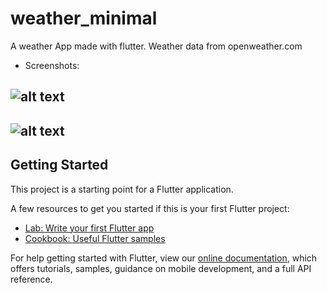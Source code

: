 # weather_minimal
A weather App made with flutter.
Weather data from openweather.com

- Screenshots:

![alt text](https://lh6.googleusercontent.com/7YU8edoqFIIoPIOnN46b8MRq-4k78j9efJ_nmf-cCGO0pmte4Ux8Me0B5lXviSlIPZlBdSqze6NYDCNwTzPiwVAWDPLecNwqpRzqQAe_2y0MvsmBdYXG=w1280)
- 
![alt text](https://lh5.googleusercontent.com/wCYBpS8v7pzjxUip6E--zj0H58AsYKqOQW7jTCWqVkJmdFyl1zPujtF_HB8G13Tva3mNXmOpkYC1gET7proxfr7tJ2FeomezQx9QMGONkJjsMjd1FIg=w1280)
- 



## Getting Started

This project is a starting point for a Flutter application.

A few resources to get you started if this is your first Flutter project:

- [Lab: Write your first Flutter app](https://flutter.dev/docs/get-started/codelab)
- [Cookbook: Useful Flutter samples](https://flutter.dev/docs/cookbook)

For help getting started with Flutter, view our
[online documentation](https://flutter.dev/docs), which offers tutorials,
samples, guidance on mobile development, and a full API reference.
